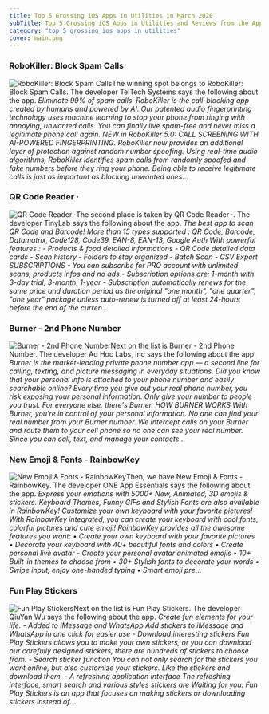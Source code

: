 ```yaml
---
title: Top 5 Grossing iOS Apps in Utilities in March 2020
subTitle: Top 5 Grossing iOS Apps in Utilities and Reviews from the AppStore in March 2020.
category: "top 5 grossing ios apps in utilities"
cover: main.png
---
```


### RoboKiller: Block Spam Calls

![RoboKiller: Block Spam Calls](https://is3-ssl.mzstatic.com/image/thumb/Purple114/v4/dd/07/51/dd0751b6-ed25-1169-ddb7-3916b8fba097/BlueAppIcon-0-0-1x_U007emarketing-0-0-0-7-0-0-sRGB-0-0-0-GLES2_U002c0-512MB-85-220-0-0.png/100x100bb.png)The winning spot belongs to RoboKiller: Block Spam Calls. The developer TelTech Systems says the following about the app. _Eliminate 99% of spam calls. RoboKiller is the call-blocking app created by humans and powered by AI. Our patented audio fingerprinting technology uses machine learning to stop your phone from ringing with annoying, unwanted calls. You can finally live spam-free and never miss a legitimate phone call again.  NEW in RoboKiller 5.0: CALL SCREENING WITH AI-POWERED FINGERPRINTING. RoboKiller now provides an additional layer of protection against random number spoofing. Using real-time audio algorithms, RoboKiller identifies spam calls from randomly spoofed and fake numbers before they ring your phone.   Being able to receive legitimate calls is just as important as blocking unwanted ones_...

### QR Code Reader ·

![QR Code Reader ·](https://is4-ssl.mzstatic.com/image/thumb/Purple123/v4/d8/df/85/d8df853f-f3e1-df28-6cd7-a1d6dea425f9/AppIcon-0-0-1x_U007emarketing-0-0-0-7-0-0-85-220.png/100x100bb.png)The second place is taken by QR Code Reader ·. The developer TinyLab says the following about the app. _The best app to scan QR Code and Barcode!  More than 15 types supported : QR Code, Barcode, Datamatrix, Code128, Code39, EAN-8, EAN-13, Google Auth  With powerful features : - Products & food detailed informations - QR Code detailed data cards - Scan history - Folders to stay organized - Batch Scan - CSV Export  SUBSCRIPTIONS  - You can subscribe for PRO account with unlimited scans, products infos and no ads - Subscription options are: 1-month with 3-day trial, 3-month, 1-year  - Subscription automatically renews for the same price and duration period as the original "one month", "one quarter", "one year" package unless auto-renew is turned off at least 24-hours before the end of the curren_...

### Burner - 2nd Phone Number

![Burner - 2nd Phone Number](https://is4-ssl.mzstatic.com/image/thumb/Purple124/v4/b7/12/15/b7121544-d707-99b7-faa4-249f80ec2217/AppIcon-0-1x_U007emarketing-0-0-GLES2_U002c0-512MB-sRGB-0-0-0-85-220-0-0-0-8.png/100x100bb.png)Next on the list is Burner - 2nd Phone Number. The developer Ad Hoc Labs, Inc says the following about the app. _Burner is the market-leading private phone number app — a second line for calling, texting, and picture messaging in everyday situations. Did you know that your personal info is attached to your phone number and easily searchable online? Every time you give out your real phone number, you risk exposing your personal information. Only give your number to people you trust. For everyone else, there's Burner.  HOW BURNER WORKS With Burner, you're in control of your personal information. No one can find your real number from your Burner number. We intercept calls on your Burner and route them to your cell phone so no one can see your real number. Since you can call, text, and manage your contacts_...

### New Emoji & Fonts - RainbowKey

![New Emoji & Fonts - RainbowKey](https://is4-ssl.mzstatic.com/image/thumb/Purple113/v4/46/43/97/46439766-29c1-b647-f140-e624d5233ed2/AppIcon-0-0-1x_U007emarketing-0-0-0-7-0-0-sRGB-85-220.png/100x100bb.png)Then, we have New Emoji & Fonts - RainbowKey. The developer ONE App Essentials says the following about the app. _Express your emotions with 5000+ New, Animated, 3D emojis & stickers. Keyboard Themes, Funny GIFs and Stylish Fonts are also available in RainbowKey!  Customize your own keyboard with your favorite pictures! With RainbowKey integrated, you can create your keyboard with cool fonts, colorful pictures and cute emoji!  RainbowKey provides all the awesome features you want: • Create your own keyboard with your favorite pictures • Decorate your keyboard with 40+ beautiful fonts and colors • Create personal live avatar - Create your personal avatar animated emojis • 10+ Built-in themes to choose from • 30+ Stylish fonts to decorate your words • Swipe input, enjoy one-handed typing • Smart emoji pre_...

### Fun Play Stickers

![Fun Play Stickers](https://is5-ssl.mzstatic.com/image/thumb/Purple113/v4/ae/6f/16/ae6f16fb-e0c3-01eb-2b20-d745966f51ae/AppIcon-0-0-1x_U007emarketing-0-0-0-7-0-0-sRGB-0-0-0-GLES2_U002c0-512MB-85-220-0-0.png/100x100bb.png)Next on the list is Fun Play Stickers. The developer QiuYan Wu says the following about the app. _Create fun elements for your life.  - Added to iMessage and WhatsApp Add stickers to iMessage and WhatsApp in one click for easier use  - Download interesting stickers Fun Play Stickers allows you to make your own stickers, or you can download our carefully designed stickers, there are hundreds of stickers to choose from.  - Search sticker function You can not only search for the stickers you want online, but also customize your stickers. Like the stickers and download them.  - A refreshing application interface The refreshing interface, smart search and various styles stickers are Waiting for you. Fun Play Stickers is an app that focuses on making stickers or downloading stickers instead of_...

